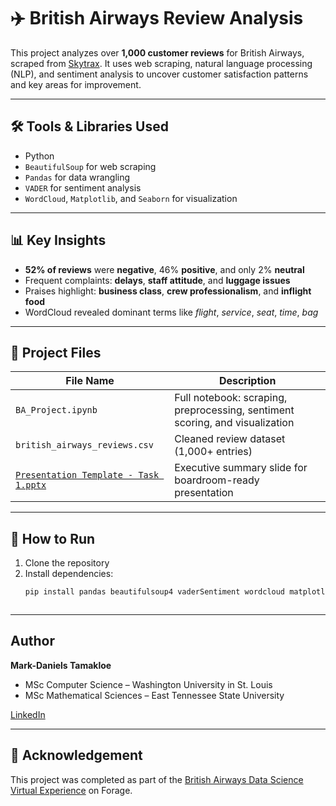 # ✈️ British Airways Review Analysis

This project analyzes over **1,000 customer reviews** for British Airways, scraped from [Skytrax](https://www.airlinequality.com/). It uses web scraping, natural language processing (NLP), and sentiment analysis to uncover customer satisfaction patterns and key areas for improvement.

---

## 🛠 Tools & Libraries Used

- Python
- `BeautifulSoup` for web scraping
- `Pandas` for data wrangling
- `VADER` for sentiment analysis
- `WordCloud`, `Matplotlib`, and `Seaborn` for visualization

---

## 📊 Key Insights

- **52% of reviews** were **negative**, 46% **positive**, and only 2% **neutral**
- Frequent complaints: **delays**, **staff attitude**, and **luggage issues**
- Praises highlight: **business class**, **crew professionalism**, and **inflight food**
- WordCloud revealed dominant terms like _flight_, _service_, _seat_, _time_, _bag_

---

## 📁 Project Files

| File Name | Description |
|-----------|-------------|
| `BA_Project.ipynb` | Full notebook: scraping, preprocessing, sentiment scoring, and visualization |
| `british_airways_reviews.csv` | Cleaned review dataset (1,000+ entries) |
| [`Presentation Template - Task 1.pptx`](Presentation%20Template%20-%20Task%201.pptx) | Executive summary slide for boardroom-ready presentation |

---

## 🚀 How to Run

1. Clone the repository  
2. Install dependencies:
   ```bash
   pip install pandas beautifulsoup4 vaderSentiment wordcloud matplotlib seaborn



---

## Author

**Mark-Daniels Tamakloe**  
- MSc Computer Science – Washington University in St. Louis
- MSc Mathematical Sciences – East Tennessee State University
  
[LinkedIn](https://www.linkedin.com/in/mark-daniels-tamakloe-934785a9)


---

## 🔗 Acknowledgement

This project was completed as part of the [British Airways Data Science Virtual Experience](https://www.theforage.com/simulations/british-airways/data-science-yqoz) on Forage.
